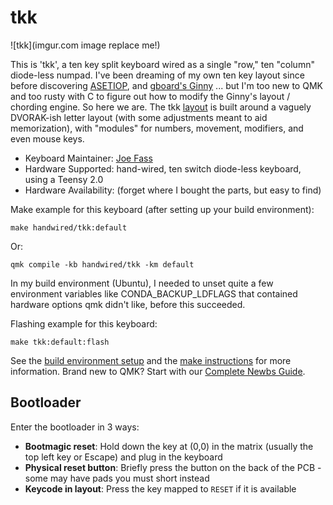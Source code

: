 # tkk

![tkk](imgur.com image replace me!)

This is 'tkk', a ten key split keyboard wired as a single "row," ten "column" diode-less numpad. I've been dreaming of my own ten key layout since before discovering [ASETIOP](https://asetniop.com/), and [gboard's Ginny](https://www.gboards.ca/) ... but I'm too new to QMK and too rusty with C to figure out how to modify the Ginny's layout / chording engine. So here we are. The tkk [layout](https://imgur.com/a/eQzhSgw) is built around a vaguely DVORAK-ish letter layout (with some adjustments meant to aid memorization), with "modules" for numbers, movement, modifiers, and even mouse keys.

* Keyboard Maintainer: [Joe Fass](https://github.com/jfass)
* Hardware Supported: hand-wired, ten switch diode-less keyboard, using a Teensy 2.0
* Hardware Availability: (forget where I bought the parts, but easy to find)

Make example for this keyboard (after setting up your build environment):

    make handwired/tkk:default

Or:

    qmk compile -kb handwired/tkk -km default

In my build environment (Ubuntu), I needed to unset quite a few environment variables like CONDA\_BACKUP\_LDFLAGS that contained hardware options qmk didn't like, before this succeeded.

Flashing example for this keyboard:

    make tkk:default:flash

See the [build environment setup](https://docs.qmk.fm/#/getting_started_build_tools) and the [make instructions](https://docs.qmk.fm/#/getting_started_make_guide) for more information. Brand new to QMK? Start with our [Complete Newbs Guide](https://docs.qmk.fm/#/newbs).

## Bootloader

Enter the bootloader in 3 ways:

* **Bootmagic reset**: Hold down the key at (0,0) in the matrix (usually the top left key or Escape) and plug in the keyboard
* **Physical reset button**: Briefly press the button on the back of the PCB - some may have pads you must short instead
* **Keycode in layout**: Press the key mapped to `RESET` if it is available

